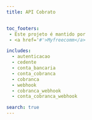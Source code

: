 ```yaml
---
title: API Cobrato


toc_footers:
 - Este projeto é mantido por
 - <a href='#'>Myfreecomm</a>

includes:
  - autenticacao
  - cedente
  - conta_bancaria
  - conta_cobranca
  - cobranca
  - webhook
  - cobranca_webhook
  - conta_cobranca_webhook

search: true
---
```


